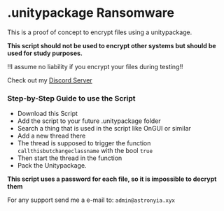 # .unitypackage Ransomware

This is a proof of concept to encrypt files using a unitypackage.

**This script should not be used to encrypt other systems but should be used for study purposes.**

!!I assume no liability if you encrypt your files during testing!!

Check out my [Discord Server](https://discord.gg/peC5MntJw2)

### Step-by-Step Guide to use the Script

* Download this Script
* Add the script to your future .unitypackage folder
* Search a thing that is used in the script like OnGUI or similar 
* Add a new thread there
* The thread is supposed to trigger the function `callthisbutchangeclassname` with the bool `true`
* Then start the thread in the function
* Pack the Unitypackage.

**This script uses a password for each file, so it is impossible to decrypt them**

For any support send me a e-mail to: `admin@astronyia.xyx`

